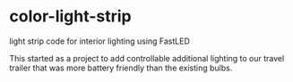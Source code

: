 color-light-strip
=================

light strip code for interior lighting using FastLED


This started as a project to add controllable additional lighting to our travel trailer that was more battery friendly than the existing bulbs. 
